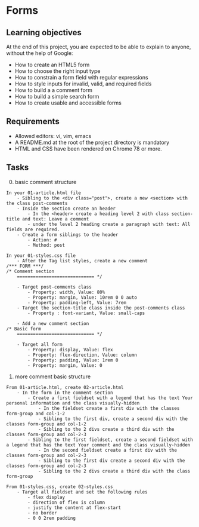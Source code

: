 # Forms

## Learning objectives
At the end of this project, you are expected to be able to explain to anyone, without the help of Google:
- How to create an HTML5 form
- How to choose the right input type
- How to constrain a form field with regular expressions
- How to style inputs for invalid, valid, and required fields
- How to build a a comment form
- How to build a simple search form
- How to create usable and accessible forms

## Requirements
- Allowed editors: vi, vim, emacs
- A README.md at the root of the project directory is mandatory
- HTML and CSS have been rendered on Chrome 78 or more.

## Tasks

0. basic comment structure
```
In your 01-article.html file
    - Sibling to the <div class="post">, create a new <section> with the class post-comments
    - Inside the section create an header
        - In the <header> create a heading level 2 with class section-title and text: Leave a comment
        - under the level 2 heading create a paragraph with text: All fields are required.
    - Create a form siblings to the header
        - Action: #
        - Method: post

In your 01-styles.css file
    - After the Tag list styles, create a new comment
/*** FORM ***/
/* Comment section
    ============================= */

    - Target post-comments class
        - Property: width, Value: 80%
        - Property: margin, Value: 10rem 0 0 auto
        - Property: padding-left, Value: 7rem
    - Target the section-title class inside the post-comments class
        - Property : font-variant, Value: small-caps

    - Add a new comment section
/* Basic form
    ============================= */

    - Target all form
        - Property: display, Value: flex
        - Property: flex-direction, Value: column
        - Property: padding, Value: 1rem 0
        - Property: margin, Value: 0
```

1. more comment basic structure
```
From 01-article.html, create 02-article.html
    - In the form in the comment section
        - Create a first fieldset with a legend that has the text Your personal information and the class visually-hidden
            - In the fieldset create a first div with the classes form-group and col-1-2
            - Sibling to the first div, create a second div with the classes form-group and col-1-2
            - Sibling to the 2 divs create a third div with the classes form-group and col-2-3
        - Sibling to the first fieldset, create a second fieldset with a legend that has the text Your comment and the class visually-hidden
            - In the second fieldset create a first div with the classes form-group and col-2-3
            - Sibling to the first div create a second div with the classes form-group and col-2-3
            - Sibling to the 2 divs create a third div with the class form-group

From 01-styles.css, create 02-styles.css
    - Target all fieldset and set the following rules
        - flex display
        - direction of flex is column
        - justify the content at flex-start
        - no border
        - 0 0 2rem padding
```
